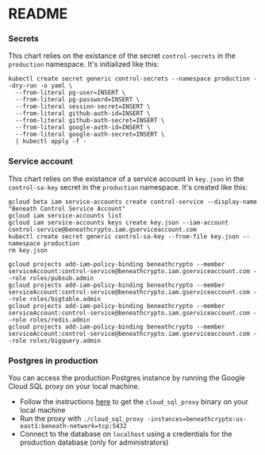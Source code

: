 # README

### Secrets

This chart relies on the existance of the secret `control-secrets` in the `production` namespace. It's initialized like this:

    kubectl create secret generic control-secrets --namespace production --dry-run -o yaml \
      --from-literal pg-user=INSERT \
      --from-literal pg-password=INSERT \
      --from-literal session-secret=INSERT \
      --from-literal github-auth-id=INSERT \
      --from-literal github-auth-secret=INSERT \
      --from-literal google-auth-id=INSERT \
      --from-literal google-auth-secret=INSERT \
      | kubectl apply -f -

### Service account

This chart relies on the existance of a service account in `key.json` in the `control-sa-key` secret in the `production` namespace. It's created like this:

    gcloud beta iam service-accounts create control-service --display-name "Beneath Control Service Account"
    gcloud iam service-accounts list
    gcloud iam service-accounts keys create key.json --iam-account control-service@beneathcrypto.iam.gserviceaccount.com
    kubectl create secret generic control-sa-key --from-file key.json --namespace production
    rm key.json

    gcloud projects add-iam-policy-binding beneathcrypto --member serviceAccount:control-service@beneathcrypto.iam.gserviceaccount.com --role roles/pubsub.admin
    gcloud projects add-iam-policy-binding beneathcrypto --member serviceAccount:control-service@beneathcrypto.iam.gserviceaccount.com --role roles/bigtable.admin
    gcloud projects add-iam-policy-binding beneathcrypto --member serviceAccount:control-service@beneathcrypto.iam.gserviceaccount.com --role roles/redis.admin
    gcloud projects add-iam-policy-binding beneathcrypto --member serviceAccount:control-service@beneathcrypto.iam.gserviceaccount.com --role roles/bigquery.admin

### Postgres in production

You can access the production Postgres instance by running the Google Cloud SQL proxy on your local machine. 

- Follow the instructions [here](https://cloud.google.com/sql/docs/postgres/quickstart-proxy-test) to get the `cloud_sql_proxy` binary on your local machine
- Run the proxy with `./cloud_sql_proxy -instances=beneathcrypto:us-east1:beneath-network=tcp:5432`
- Connect to the database on `localhost` using a credentials for the production database (only for administrators)
